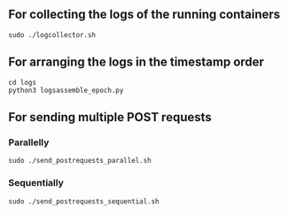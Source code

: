 ## For collecting the logs of the running containers
```
sudo ./logcollector.sh
```
## For arranging the logs in the timestamp order 
```
cd logs
python3 logsassemble_epoch.py
```
## For sending multiple POST requests
### Parallelly
```
sudo ./send_postrequests_parallel.sh
```
### Sequentially
```
sudo ./send_postrequests_sequential.sh
```
